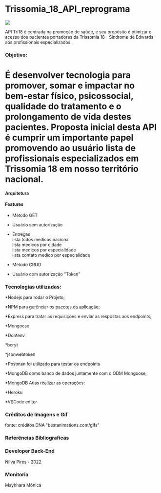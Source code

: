 # Trissomia_18_API_reprograma

<img src="https://bestanimations.com/media/dna/119356307dna-rna-chromosomes-double-helix-rotating-animated-gif-6.gif#.Ytn1axr8B_U.link">

API Tri18 é centrada na promoção de saúde, e seu propósito é otimizar o acesso dos pacientes portadores da Trissomia 18 - Sindrome de Edwards aos profissionais especializados.

### Objetivo:
É desenvolver tecnologia para promover, somar e impactar no bem-estar físico, psicossocial, qualidade do tratamento e o prolongamento de vida destes pacientes.
Proposta inicial desta API é cumprir um importante papel promovendo ao usuário lista de profissionais especializados em Trissomia 18 em nosso território nacional.
=======================
#### Arquitetura

#### Features

* Método GET
* Usuário sem autorização

* Entregas                                   
lista todos medicos nacional             
lista medicos por   cidade              
lista medicos por  especialidade        
lista contato medico por especialidade

* Método CRUD 
* Usuário com autorização "Token"
 
 


### Tecnologias utilizadas:
*Nodejs para rodar o Projeto;

*NPM para gerênciar os pacotes da aplicação;

*Express para tratar as requisições e enviar as respostas aos endpoints;

*Mongoose

*Dontenv

*bcryt

*jsonwebtoken

*Postman foi utilizado para testar os endpoints

*MongoDB como banco de dados juntamente com o ODM Mongoose;

*MongoDB Atlas realizar as operações;

*Heroku 

*VSCode editor 
### Créditos de Imagens e Gif
fonte: créditos DNA "bestanimations.com/gifs"

### Referências Bibliograficas

### Developer Back-End
Nilva Pires - 2022

### Monitoria
Mayhhara 
Mônica 
